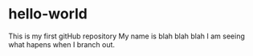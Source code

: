 # hello-world
This is my first gitHub repository
My name is blah blah blah
I am seeing what hapens when I branch out.
